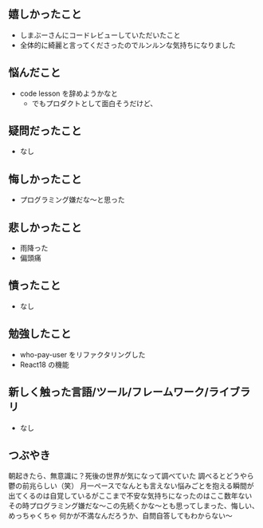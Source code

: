 ## 嬉しかったこと

- しまぶーさんにコードレビューしていただいたこと
- 全体的に綺麗と言ってくださったのでルンルンな気持ちになりました

## 悩んだこと

- code lesson を辞めようかなと
  - でもプロダクトとして面白そうだけど、

## 疑問だったこと

- なし

## 悔しかったこと

- プログラミング嫌だな〜と思った

## 悲しかったこと

- 雨降った
- 偏頭痛

## 憤ったこと

- なし

## 勉強したこと

- who-pay-user をリファクタリングした
- React18 の機能

## 新しく触った言語/ツール/フレームワーク/ライブラリ

- なし

## つぶやき

朝起きたら、無意識に？死後の世界が気になって調べていた
調べるとどうやら鬱の前兆らしい（笑）
月一ペースでなんとも言えない悩みごとを抱える瞬間が出てくるのは自覚しているがここまで不安な気持ちになったのはここ数年ない
その時プログラミング嫌だな〜この先続くかな〜とも思ってしまった、悔しい、めっちゃくちゃ
何かが不満なんだろうか、自問自答してもわからない〜
